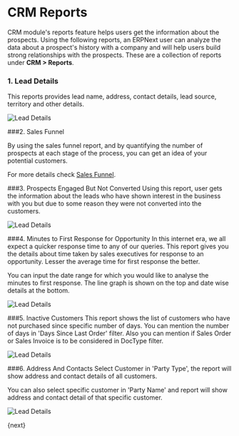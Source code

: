 <!-- add-breadcrumbs -->
<!-- title: CRM Reports -->
# CRM Reports

CRM module's reports feature helps users get the information about the prospects. Using the following reports, an ERPNext user can analyze the data about a prospect's history with a company and will help users build strong relationships with the prospects. These are a collection of reports under **CRM > Reports**.

### 1. Lead Details

This reports provides lead name, address, contact details, lead source, territory and other details.

<img alt="Lead Details" class="screenshot" src="{{docs_base_url}}/assets/img/crm/report/lead.png">

###2. Sales Funnel

By using the sales funnel report, and by quantifying the number of prospects at each stage of the process, you can get an idea of your potential customers.

For more details check [Sales Funnel](/docs/user/manual/en/CRM/articles/sales_funnel).

###3. Prospects Engaged But Not Converted
Using this report, user gets the information about the leads who have shown interest in the business with you but due to some reason they were not converted into the customers.

<img alt="Lead Details" class="screenshot"
    src="{{docs_base_url}}/assets/img/crm/report/prospects_engaged_but_not_converted.png">

###4. Minutes to First Response for Opportunity
In this internet era, we all expect a quicker response time to any of our queries. This report gives you the details about time taken by sales executives for response to an opportunity. Lesser the average time for first response the better.

You can input the date range for which you would like to analyse the minutes to first response. The line graph is shown on the top and date wise details at the bottom.

<img alt="Lead Details" class="screenshot" src="{{docs_base_url}}/assets/img/crm/report/minutes_to_first_response.png">

###5. Inactive Customers
This report shows the list of customers who have not purchased since specific number of days. You can mention the number of days in 'Days Since Last Order' filter. Also you can mention if Sales Order or Sales Invoice is to be considered in DocType filter.

<img alt="Lead Details" class="screenshot" src="{{docs_base_url}}/assets/img/crm/report/inactive_customers.png">


###6. Address And Contacts
Select Customer in 'Party Type', the report will show address and contact details of all customers.

You can also select specific customer in 'Party Name' and report will show address and contact detail of that specific customer.

<img alt="Lead Details" class="screenshot" src="{{docs_base_url}}/assets/img/crm/report/address_and_contacts.png">


{next}
